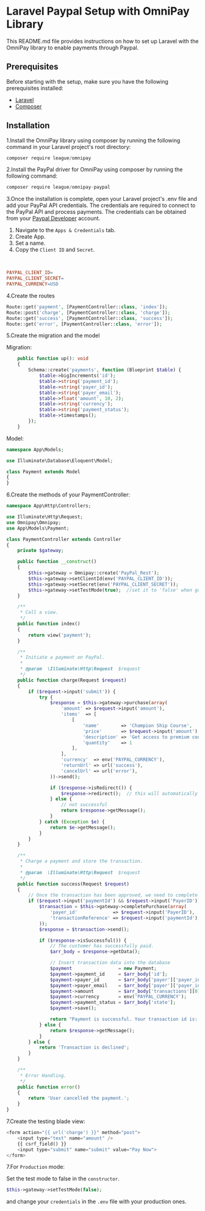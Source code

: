 <h1>Laravel Paypal Setup with OmniPay Library</h1>

<p>This README.md file provides instructions on how to set up Laravel with the OmniPay library to enable payments through Paypal.</p>

<h2>Prerequisites</h2>

<p>Before starting with the setup, make sure you have the following prerequisites installed:</p>

<ul>
    <li><a href="https://laravel.com/docs/10.x">Laravel</a></li>
    <li><a href="https://getcomposer.org/doc/00-intro.md">Composer</a></li>
</ul>

<h2>Installation</h2>

1.Install the OmniPay library using composer by running the following command in your Laravel project's root directory:
<br>

```javascript
composer require league/omnipay
```

2.Install the PayPal driver for OmniPay using composer by running the following command:
<br>

```javascript
composer require league/omnipay-paypal
```

3.Once the installation is complete, open your Laravel project's .env file and add your PayPal API credentials. The credentials are required to connect to the PayPal API and process payments. The credentials can be obtained from your <a href="https://developer.paypal.com/">Paypal Developer</a> account.

<ol>
    <li>Navigate to the <code>Apps & Credentials</code> tab.</li>
    <li>Create App.</li>
    <li>Set a name.</li>
    <li>Copy the <code>Client ID</code> and <code>Secret</code>.</li>
</ol>

<br>

```makefile
PAYPAL_CLIENT_ID=
PAYPAL_CLIENT_SECRET=
PAYPAL_CURRENCY=USD
```

4.Create the routes
<br>

```php
Route::get('payment', [PaymentController::class, 'index']);
Route::post('charge', [PaymentController::class, 'charge']);
Route::get('success', [PaymentController::class, 'success']);
Route::get('error', [PaymentController::class, 'error']);
```

5.Create the migration and the model
<br>

Migration:

```php
    public function up(): void
    {
        Schema::create('payments', function (Blueprint $table) {
            $table->bigIncrements('id');
            $table->string('payment_id');
            $table->string('payer_id');
            $table->string('payer_email');
            $table->float('amount', 10, 2);
            $table->string('currency');
            $table->string('payment_status');
            $table->timestamps();
        });
    }
```

Model:

```php
namespace App\Models;

use Illuminate\Database\Eloquent\Model;

class Payment extends Model
{
}

```

6.Create the methods of your PaymentController:
<br>

```php
namespace App\Http\Controllers;

use Illuminate\Http\Request;
use Omnipay\Omnipay;
use App\Models\Payment;

class PaymentController extends Controller
{
    private $gateway;

    public function __construct()
    {
        $this->gateway = Omnipay::create('PayPal_Rest');
        $this->gateway->setClientId(env('PAYPAL_CLIENT_ID'));
        $this->gateway->setSecret(env('PAYPAL_CLIENT_SECRET'));
        $this->gateway->setTestMode(true);  //set it to 'false' when go live
    }

    /**
     * Call a view.
     */
    public function index()
    {
        return view('payment');
    }

    /**
     * Initiate a payment on PayPal.
     *
     * @param  \Illuminate\Http\Request  $request
     */
    public function charge(Request $request)
    {
        if ($request->input('submit')) {
            try {
                $response = $this->gateway->purchase(array(
                    'amount' => $request->input('amount'),
                    'items'  => [
                        [
                            'name'        => 'Champion Ship Course',
                            'price'       => $request->input('amount'),
                            'description' => 'Get access to premium courses.',
                            'quantity'    => 1
                        ],
                    ],
                    'currency'  => env('PAYPAL_CURRENCY'),
                    'returnUrl' => url('success'),
                    'cancelUrl' => url('error'),
                ))->send();

                if ($response->isRedirect()) {
                    $response->redirect();  // this will automatically forward the customer
                } else {
                    // not successful
                    return $response->getMessage();
                }
            } catch (Exception $e) {
                return $e->getMessage();
            }
        }
    }

    /**
     * Charge a payment and store the transaction.
     *
     * @param  \Illuminate\Http\Request  $request
     */
    public function success(Request $request)
    {
        // Once the transaction has been approved, we need to complete it.
        if ($request->input('paymentId') && $request->input('PayerID')) {
            $transaction = $this->gateway->completePurchase(array(
                'payer_id'             => $request->input('PayerID'),
                'transactionReference' => $request->input('paymentId'),
            ));
            $response = $transaction->send();

            if ($response->isSuccessful()) {
                // The customer has successfully paid.
                $arr_body = $response->getData();

                // Insert transaction data into the database
                $payment                 = new Payment;
                $payment->payment_id     = $arr_body['id'];
                $payment->payer_id       = $arr_body['payer']['payer_info']['payer_id'];
                $payment->payer_email    = $arr_body['payer']['payer_info']['email'];
                $payment->amount         = $arr_body['transactions'][0]['amount']['total'];
                $payment->currency       = env('PAYPAL_CURRENCY');
                $payment->payment_status = $arr_body['state'];
                $payment->save();

                return "Payment is successful. Your transaction id is: " . $arr_body['id'];
            } else {
                return $response->getMessage();
            }
        } else {
            return 'Transaction is declined';
        }
    }

    /**
     * Error Handling.
     */
    public function error()
    {
        return 'User cancelled the payment.';
    }
}
```

7.Create the testing blade view:
<br>

```php
<form action="{{ url('charge') }}" method="post">
    <input type="text" name="amount" />
    {{ csrf_field() }}
    <input type="submit" name="submit" value="Pay Now">
</form>
```

7.For <code>Production</code> mode:
<br>

<p>Set the test mode to false in the <code>constructor</code>.</p>

```php
$this->gateway->setTestMode(false);
```

<p>and change your <code>credentials</code> in the <code>.env</code> file with your production ones.</p>
